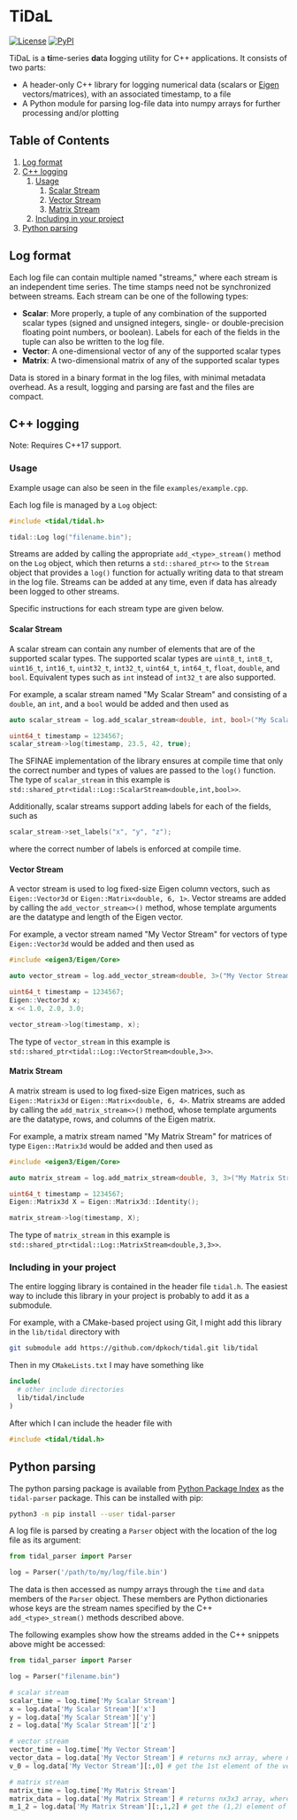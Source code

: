 # TiDaL

[![License](https://img.shields.io/github/license/dpkoch/tidal)](https://github.com/dpkoch/tidal/blob/master/LICENSE)
[![PyPI](https://img.shields.io/pypi/v/tidal-parser)](https://pypi.org/project/tidal-parser/)

TiDaL is a **ti**me-series **da**ta **l**ogging utility for C++ applications. It consists of two parts:

  - A header-only C++ library for logging numerical data (scalars or [Eigen](http://eigen.tuxfamily.org/) vectors/matrices), with an associated timestamp, to a file
  - A Python module for parsing log-file data into numpy arrays for further processing and/or plotting

## Table of Contents

  1. [Log format](#log-format)
  2. [C++ logging](#c-logging)
     1. [Usage](#usage)
        1. [Scalar Stream](#scalar-stream)
        2. [Vector Stream](#vector-stream)
        3. [Matrix Stream](#matrix-stream)
     2. [Including in your project](#including-in-your-project)
  3. [Python parsing](#python-parsing)

## Log format

Each log file can contain multiple named "streams," where each stream is an independent time series. The time stamps need not be synchronized between streams. Each stream can be one of the following types:

  - **Scalar**: More properly, a tuple of any combination of the supported scalar types (signed and unsigned integers, single- or double-precision floating point numbers, or boolean). Labels for each of the fields in the tuple can also be written to the log file.
  - **Vector**: A one-dimensional vector of any of the supported scalar types
  - **Matrix**: A two-dimensional matrix of any of the supported scalar types

Data is stored in a binary format in the log files, with minimal metadata overhead. As a result, logging and parsing are fast and the files are compact.

## C++ logging

Note: Requires C++17 support.

### Usage

Example usage can also be seen in the file `examples/example.cpp`.

Each log file is managed by a `Log` object:

``` cpp
#include <tidal/tidal.h>

tidal::Log log("filename.bin");
```

Streams are added by calling the appropriate `add_<type>_stream()` method on the `Log` object, which then returns a `std::shared_ptr<>` to the `Stream` object that provides a `log()` function for actually writing data to that stream in the log file. Streams can be added at any time, even if data has already been logged to other streams.

Specific instructions for each stream type are given below.

#### Scalar Stream

A scalar stream can contain any number of elements that are of the supported scalar types.
The supported scalar types are `uint8_t`, `int8_t`, `uint16_t`, `int16_t`, `uint32_t`, `int32_t`, `uint64_t`, `int64_t`, `float`, `double`, and `bool`. Equivalent types such as `int` instead of `int32_t` are also supported.

For example, a scalar stream named "My Scalar Stream" and consisting of a `double`, an `int`, and a `bool` would be added and then used as

``` cpp
auto scalar_stream = log.add_scalar_stream<double, int, bool>("My Scalar Stream");

uint64_t timestamp = 1234567;
scalar_stream->log(timestamp, 23.5, 42, true);
```

The SFINAE implementation of the library ensures at compile time that only the correct number and types of values are passed to the `log()` function. The type of `scalar_stream` in this example is `std::shared_ptr<tidal::Log::ScalarStream<double,int,bool>>`.

Additionally, scalar streams support adding labels for each of the fields, such as

``` cpp
scalar_stream->set_labels("x", "y", "z");
```

where the correct number of labels is enforced at compile time.

#### Vector Stream

A vector stream is used to log fixed-size Eigen column vectors, such as `Eigen::Vector3d` or `Eigen::Matrix<double, 6, 1>`. Vector streams are added by calling the `add_vector_stream<>()` method, whose template arguments are the datatype and length of the Eigen vector.

For example, a vector stream named "My Vector Stream" for vectors of type `Eigen::Vector3d` would be added and then used as

``` cpp
#include <eigen3/Eigen/Core>

auto vector_stream = log.add_vector_stream<double, 3>("My Vector Stream");

uint64_t timestamp = 1234567;
Eigen::Vector3d x;
x << 1.0, 2.0, 3.0;

vector_stream->log(timestamp, x);
```

The type of `vector_stream` in this example is `std::shared_ptr<tidal::Log::VectorStream<double,3>>`.

#### Matrix Stream

A matrix stream is used to log fixed-size Eigen matrices, such as `Eigen::Matrix3d` or `Eigen::Matrix<double, 6, 4>`. Matrix streams are added by calling the `add_matrix_stream<>()` method, whose template arguments are the datatype, rows, and columns of the Eigen matrix.

For example, a matrix stream named "My Matrix Stream" for matrices of type `Eigen::Matrix3d` would be added and then used as

``` cpp
#include <eigen3/Eigen/Core>

auto matrix_stream = log.add_matrix_stream<double, 3, 3>("My Matrix Stream");

uint64_t timestamp = 1234567;
Eigen::Matrix3d X = Eigen::Matrix3d::Identity();

matrix_stream->log(timestamp, X);
```

The type of `matrix_stream` in this example is `std::shared_ptr<tidal::Log::MatrixStream<double,3,3>>`.

### Including in your project

The entire logging library is contained in the header file `tidal.h`. The easiest way to include this library in your project is probably to add it as a submodule.

For example, with a CMake-based project using Git, I might add this library in the `lib/tidal` directory with

``` sh
git submodule add https://github.com/dpkoch/tidal.git lib/tidal
```

Then in my `CMakeLists.txt` I may have something like

``` cmake
include(
  # other include directories
  lib/tidal/include
)
```

After which I can include the header file with

``` c++
#include <tidal/tidal.h>
```

## Python parsing

The python parsing package is available from [Python Package Index](https://pypi.org/) as the `tidal-parser` package. This can be installed with pip:

``` sh
python3 -m pip install --user tidal-parser
```

A log file is parsed by creating a `Parser` object with the location of the log file as its argument:

``` python
from tidal_parser import Parser

log = Parser('/path/to/my/log/file.bin')
```

The data is then accessed as numpy arrays through the `time` and `data` members of the `Parser` object. These members are Python dictionaries whose keys are the stream names specified by the C++ `add_<type>_stream()` methods described above.

The following examples show how the streams added in the C++ snippets above might be accessed:

``` python
from tidal_parser import Parser

log = Parser("filename.bin")

# scalar stream
scalar_time = log.time['My Scalar Stream']
x = log.data['My Scalar Stream']['x']
y = log.data['My Scalar Stream']['y']
z = log.data['My Scalar Stream']['z']

# vector stream
vector_time = log.time['My Vector Stream']
vector_data = log.data['My Vector Stream'] # returns nx3 array, where n is the number of timesteps
v_0 = log.data['My Vector Stream'][:,0] # get the 1st element of the vector across all timesteps

# matrix stream
matrix_time = log.time['My Matrix Stream']
matrix_data = log.data['My Matrix Stream'] # returns nx3x3 array, where n is the number of timesteps
m_1_2 = log.data['My Matrix Stream'][:,1,2] # get the (1,2) element of the matrix across all timesteps
```